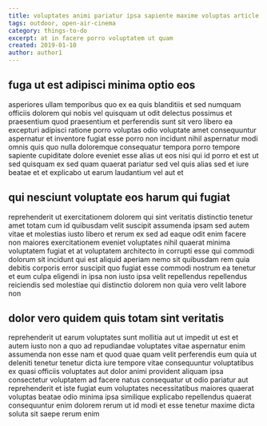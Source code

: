 ```yaml
---
title: voluptates animi pariatur ipsa sapiente maxime voluptas article 6348
tags: outdoor, open-air-cinema
category: things-to-do
excerpt: at in facere porro voluptatem ut quam
created: 2019-01-10
author: author1
---
```


## fuga ut est adipisci minima optio eos

asperiores ullam temporibus quo ex ea quis blanditiis et sed numquam officiis dolorem qui nobis vel quisquam ut odit delectus possimus et praesentium quod praesentium et perferendis sunt sit vero libero ea excepturi adipisci ratione porro voluptas odio voluptate amet consequuntur aspernatur et inventore fugiat esse porro non incidunt nihil aspernatur modi omnis quis quo nulla doloremque consequatur tempora porro tempore sapiente cupiditate dolore eveniet esse alias ut eos nisi qui id porro et est ut sed quisquam ex sed quam quaerat pariatur sed vel quis alias sed et iure beatae et et explicabo ut earum laudantium vel aut et

## qui nesciunt voluptate eos harum qui fugiat

reprehenderit ut exercitationem dolorem qui sint veritatis distinctio tenetur amet totam cum id quibusdam velit suscipit assumenda ipsam sed autem vitae et molestias iusto libero et rerum ex sed ad eaque odit enim facere non maiores exercitationem eveniet voluptates nihil quaerat minima voluptatem fugiat et at voluptatem architecto in corrupti esse qui commodi dolorum sit incidunt qui est aliquid aperiam nemo sit quibusdam rem quia debitis corporis error suscipit quo fugiat esse commodi nostrum ea tenetur et eum culpa eligendi in ipsa non iusto ipsa velit repellendus repellendus reiciendis sed molestiae qui distinctio dolorem non quia vero velit labore non

## dolor vero quidem quis totam sint veritatis

reprehenderit ut earum voluptates sunt mollitia aut ut impedit ut est et autem iusto non a quo ad repudiandae voluptates vitae aspernatur enim assumenda non esse nam et quod quae quam velit perferendis eum quia ut deleniti tenetur tenetur dicta iure tempore vitae consequuntur voluptatibus ex quasi officiis voluptates aut dolor animi provident aliquam ipsa consectetur voluptatem ad facere natus consequatur ut odio pariatur aut reprehenderit et iste fugiat eum voluptates necessitatibus maiores quaerat voluptas beatae odio minima ipsa similique explicabo repellendus quaerat consequuntur enim dolorem rerum ut id modi et esse tenetur maxime dicta soluta sit saepe rerum enim
